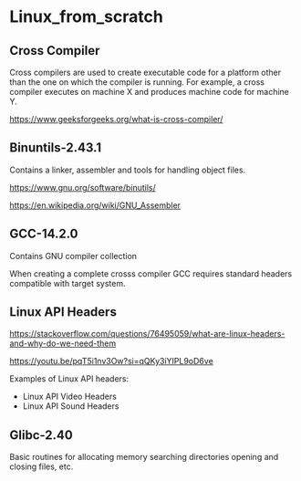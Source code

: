 # Linux_from_scratch

## Cross Compiler
Cross compilers are used to create executable code for a platform other than the one on which the compiler is running. For example, a cross compiler executes on machine X and produces machine code for machine Y.

https://www.geeksforgeeks.org/what-is-cross-compiler/

## Binuntils-2.43.1
Contains a linker, assembler and tools for handling object files.

https://www.gnu.org/software/binutils/

https://en.wikipedia.org/wiki/GNU_Assembler

## GCC-14.2.0
Contains GNU compiler collection

When creating a complete crosss compiler GCC requires standard headers compatible with target system.

## Linux API Headers
https://stackoverflow.com/questions/76495059/what-are-linux-headers-and-why-do-we-need-them

https://youtu.be/pqT5i1nv3Ow?si=qQKy3iYIPL9oD6ve

Examples of Linux API headers:
- Linux API Video Headers
- Linux API Sound Headers

## Glibc-2.40
Basic routines for allocating memory searching directories opening and closing files, etc.
